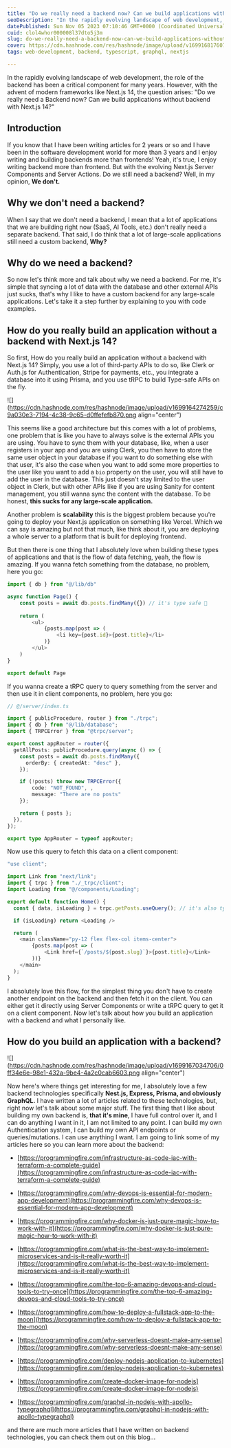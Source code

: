 ```yaml
---
title: "Do we really need a backend now? Can we build applications without backend with Next.js 14?"
seoDescription: "In the rapidly evolving landscape of web development, the role of the backend has been a critical component for many years. However, with the advent of..."
datePublished: Sun Nov 05 2023 07:10:46 GMT+0000 (Coordinated Universal Time)
cuid: clol4whor000008l37dto5j3m
slug: do-we-really-need-a-backend-now-can-we-build-applications-without-backend-with-nextjs-14
cover: https://cdn.hashnode.com/res/hashnode/image/upload/v1699168176072/a86f9b83-17fe-44ae-b64c-054e2654033b.png
tags: web-development, backend, typescript, graphql, nextjs

---
```


In the rapidly evolving landscape of web development, the role of the backend has been a critical component for many years. However, with the advent of modern frameworks like Next.js 14, the question arises: "Do we really need a Backend now? Can we build applications without backend with Next.js 14?"

## Introduction

If you know that I have been writing articles for 2 years or so and I have been in the software development world for more than 3 years and I enjoy writing and building backends more than frontends! Yeah, it's true, I enjoy writing backend more than frontend. But with the evolving Next.js Server Components and Server Actions. Do we still need a backend? Well, in my opinion, **We don't.**

## Why we don't need a backend?

When I say that we don't need a backend, I mean that a lot of applications that we are building right now (SaaS, AI Tools, etc.) don't really need a separate backend. That said, I do think that a lot of large-scale applications still need a custom backend, **Why?**

## Why do we need a backend?

So now let's think more and talk about why we need a backend. For me, it's simple that syncing a lot of data with the database and other external APIs just sucks, that's why I like to have a custom backend for any large-scale applications. Let's take it a step further by explaining to you with code examples.

## How do you really build an application without a backend with Next.js 14?

So first, How do you really build an application without a backend with Next.js 14? Simply, you use a lot of third-party APIs to do so, like Clerk or Auth.js for Authentication, Stripe for payments, etc., you integrate a database into it using Prisma, and you use tRPC to build Type-safe APIs on the fly.

![](https://cdn.hashnode.com/res/hashnode/image/upload/v1699164274259/c9a030e3-7194-4c38-9c65-d0ffefefb870.png align="center")

This seems like a good architecture but this comes with a lot of problems, one problem that is like you have to always solve is the external APIs you are using. You have to sync them with your database, like, when a user registers in your app and you are using Clerk, you then have to store the same user object in your database if you want to do something else with that user, it's also the case when you want to add some more properties to the user like you want to add a `bio` property on the user, you will still have to add the user in the database. This just doesn't stay limited to the user object in Clerk, but with other APIs like if you are using Sanity for content management, you still wanna sync the content with the database. To be honest, **this sucks for any large-scale application.**

Another problem is **scalability** this is the biggest problem because you're going to deploy your Next.js application on something like Vercel. Which we can say is amazing but not that much, like think about it, you are deploying a whole server to a platform that is built for deploying frontend.

But then there is one thing that I absolutely love when building these types of applications and that is the flow of data fetching, yeah, the flow is amazing. If you wanna fetch something from the database, no problem, here you go:

```typescript
import { db } from "@/lib/db"

async function Page() {
    const posts = await db.posts.findMany({}) // it's type safe 🚀
    
    return (
        <ul>
            {posts.map(post => (
                <li key={post.id}>{post.title}</li>
            )}
        </ul>
    )
}

export default Page
```

If you wanna create a tRPC query to query something from the server and then use it in client components, no problem, here you go:

```typescript
// @/server/index.ts

import { publicProcedure, router } from "./trpc";
import { db } from "@/lib/database";
import { TRPCError } from "@trpc/server";

export const appRouter = router({
  getAllPosts: publicProcedure.query(async () => {
    const posts = await db.posts.findMany({
      orderBy: { createdAt: "desc" },
    });

    if (!posts) throw new TRPCError({ 
        code: "NOT_FOUND", ,
        message: "There are no posts"
    });

    return { posts };
  }),
});

export type AppRouter = typeof appRouter;
```

Now use this query to fetch this data on a client component:

```typescript
"use client";

import Link from "next/link";
import { trpc } from "./_trpc/client";
import Loading from "@/components/Loading";

export default function Home() {
  const { data, isLoading } = trpc.getPosts.useQuery(); // it's also type-safe 🚀

  if (isLoading) return <Loading />

  return (
    <main className="py-12 flex flex-col items-center">
        {posts.map(post => (
            <Link href={`/posts/${post.slug}`}>{post.title}</Link>
        ))}
    </main>
  );
}
```

I absolutely love this flow, for the simplest thing you don't have to create another endpoint on the backend and then fetch it on the client. You can either get it directly using Server Components or write a tRPC query to get it on a client component. Now let's talk about how you build an application with a backend and what I personally like.

## How do you build an application with a backend?

![](https://cdn.hashnode.com/res/hashnode/image/upload/v1699167034706/0ff34e6e-98e1-432a-9be4-4a2c0cab6603.png align="center")

Now here's where things get interesting for me, I absolutely love a few backend technologies specifically **Nest.js, Express, Prisma, and obviously GraphQL.** I have written a lot of articles related to these technologies, but, right now let's talk about some major stuff. The first thing that I like about building my own backend is, **that it's mine**, I have full control over it, and I can do anything I want in it, I am not limited to any point. I can build my own Authentication system, I can build my own API endpoints or queries/mutations. I can use anything I want. I am going to link some of my articles here so you can learn more about the backend:

* [https://programmingfire.com/infrastructure-as-code-iac-with-terraform-a-complete-guide](https://programmingfire.com/infrastructure-as-code-iac-with-terraform-a-complete-guide)
    
* [https://programmingfire.com/why-devops-is-essential-for-modern-app-development](https://programmingfire.com/why-devops-is-essential-for-modern-app-development)
    
* [https://programmingfire.com/why-docker-is-just-pure-magic-how-to-work-with-it](https://programmingfire.com/why-docker-is-just-pure-magic-how-to-work-with-it)
    
* [https://programmingfire.com/what-is-the-best-way-to-implement-microservices-and-is-it-really-worth-it](https://programmingfire.com/what-is-the-best-way-to-implement-microservices-and-is-it-really-worth-it)
    
* [https://programmingfire.com/the-top-6-amazing-devops-and-cloud-tools-to-try-once](https://programmingfire.com/the-top-6-amazing-devops-and-cloud-tools-to-try-once)
    
* [https://programmingfire.com/how-to-deploy-a-fullstack-app-to-the-moon](https://programmingfire.com/how-to-deploy-a-fullstack-app-to-the-moon)
    
* [https://programmingfire.com/why-serverless-doesnt-make-any-sense](https://programmingfire.com/why-serverless-doesnt-make-any-sense)
    
* [https://programmingfire.com/deploy-nodejs-application-to-kubernetes](https://programmingfire.com/deploy-nodejs-application-to-kubernetes)
    
* [https://programmingfire.com/create-docker-image-for-nodejs](https://programmingfire.com/create-docker-image-for-nodejs)
    
* [https://programmingfire.com/graphql-in-nodejs-with-apollo-typegraphql](https://programmingfire.com/graphql-in-nodejs-with-apollo-typegraphql)
    

and there are much more articles that I have written on backend technologies, you can check them out on this blog...